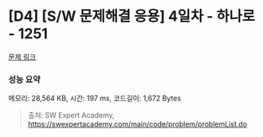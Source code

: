 # [D4] [S/W 문제해결 응용] 4일차 - 하나로 - 1251 

[문제 링크](https://swexpertacademy.com/main/code/problem/problemDetail.do?contestProbId=AV15StKqAQkCFAYD) 

### 성능 요약

메모리: 28,564 KB, 시간: 197 ms, 코드길이: 1,672 Bytes



> 출처: SW Expert Academy, https://swexpertacademy.com/main/code/problem/problemList.do